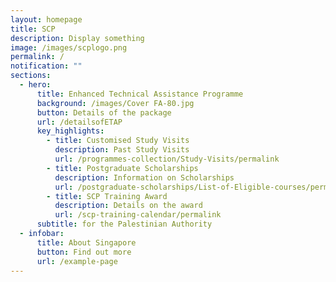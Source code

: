 ```yaml
---
layout: homepage
title: SCP
description: Display something
image: /images/scplogo.png
permalink: /
notification: ""
sections:
  - hero:
      title: Enhanced Technical Assistance Programme
      background: /images/Cover FA-80.jpg
      button: Details of the package
      url: /detailsofETAP
      key_highlights:
        - title: Customised Study Visits
          description: Past Study Visits
          url: /programmes-collection/Study-Visits/permalink
        - title: Postgraduate Scholarships
          description: Information on Scholarships
          url: /postgraduate-scholarships/List-of-Eligible-courses/permalink
        - title: SCP Training Award
          description: Details on the award
          url: /scp-training-calendar/permalink
      subtitle: for the Palestinian Authority
  - infobar:
      title: About Singapore
      button: Find out more
      url: /example-page
---
```


